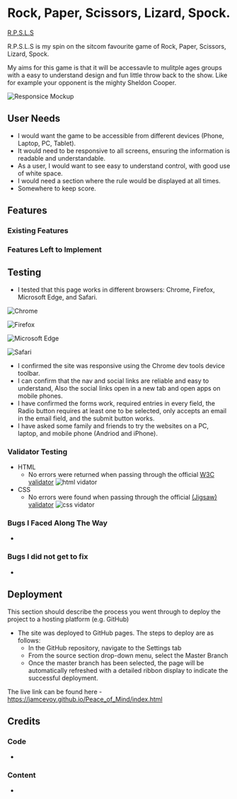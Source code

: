 # Rock, Paper, Scissors, Lizard, Spock.

[R.P.S.L.S](https://jamcevoy.github.io/Peace_of_Mind/)

R.P.S.L.S is my spin on the sitcom favourite game of Rock, Paper, Scissors, Lizard, Spock.

My aims for this game is that it will be accessavle to mulitple ages groups with a easy to understand design and fun little throw back to the show. Like for example your opponent is the mighty Sheldon Cooper.

![Responsice Mockup]()

## User Needs

- I would want the game to be accessible from different devices (Phone, Laptop, PC, Tablet).
- It would need to be responsive to all screens, ensuring the information is readable and understandable.
- As a user, I would want to see easy to understand control, with good use of white space.
- I would need a section where the rule would be displayed at all times.
- Somewhere to keep score.

## Features

### Existing Features

### Features Left to Implement

## Testing

- I tested that this page works in different browsers: Chrome, Firefox, Microsoft Edge, and Safari.

![Chrome]()

![Firefox]()

![Microsoft Edge]()

![Safari]()

- I confirmed the site was responsive using the Chrome dev tools device toolbar.
- I can confirm that the nav and social links are reliable and easy to understand, Also the social links open in a new tab and open apps on mobile phones.
- I have confirmed the forms work, required entries in every field, the Radio button requires at least one to be selected, only accepts an email in the email field, and the submit button works.
- I have asked some family and friends to try the websites on a PC, laptop, and mobile phone (Andriod and iPhone).

### Validator Testing

- HTML
  - No errors were returned when passing through the official [W3C validator]()
    ![html vidator]()
- CSS
  - No errors were found when passing through the official [(Jigsaw) validator]()
    ![css vidator]()

### Bugs I Faced Along The Way

-

### Bugs I did not get to fix

- 

## Deployment

This section should describe the process you went through to deploy the project to a hosting platform (e.g. GitHub)

- The site was deployed to GitHub pages. The steps to deploy are as follows:
  - In the GitHub repository, navigate to the Settings tab
  - From the source section drop-down menu, select the Master Branch
  - Once the master branch has been selected, the page will be automatically refreshed with a detailed ribbon display to indicate the successful deployment.

The live link can be found here - <https://jamcevoy.github.io/Peace_of_Mind/index.html>

## Credits

### Code

- 

### Content

- 


